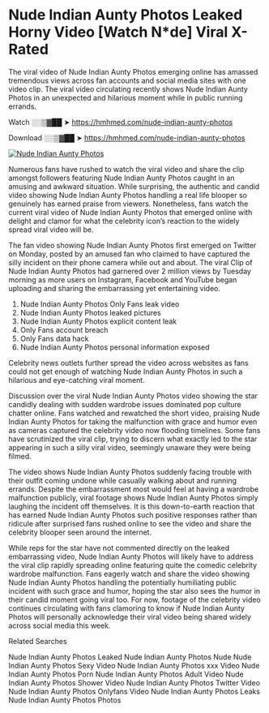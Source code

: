 ﻿# Nude Indian Aunty Photos Leaked Horny Video [Watch N*de] Viral X-Rated

The viral video of ﻿Nude Indian Aunty Photos emerging online has amassed tremendous views across fan accounts and social media sites with one video clip. The viral video circulating recently shows ﻿Nude Indian Aunty Photos in an unexpected and hilarious moment while in public running errands. 

Watch ░░▒▓██ ➤ https://hmhmed.com/nude-indian-aunty-photos

Download ░░▒▓██ ➤ https://hmhmed.com/nude-indian-aunty-photos

[![Nude Indian Aunty Photos](https://i.imgur.com/dJHk4Zq.gif)](https://hmhmed.com/nude-indian-aunty-photos)

Numerous fans have rushed to watch the viral video and share the clip amongst followers featuring ﻿Nude Indian Aunty Photos caught in an amusing and awkward situation. While surprising, the authentic and candid video showing ﻿Nude Indian Aunty Photos handling a real life blooper so genuinely has earned praise from viewers. Nonetheless, fans watch the current viral video of ﻿Nude Indian Aunty Photos that emerged online with delight and clamor for what the celebrity icon’s reaction to the widely spread viral video will be.

The fan video showing ﻿Nude Indian Aunty Photos first emerged on Twitter on Monday, posted by an amused fan who claimed to have captured the silly incident on their phone camera while out and about. The viral Clip of ﻿Nude Indian Aunty Photos had garnered over 2 million views by Tuesday morning as more users on Instagram, Facebook and YouTube began uploading and sharing the embarrassing yet entertaining video. 

1. ﻿Nude Indian Aunty Photos Only Fans leak video
2. ﻿Nude Indian Aunty Photos leaked pictures
3. ﻿Nude Indian Aunty Photos explicit content leak
4. Only Fans account breach
5. Only Fans data hack
6. ﻿Nude Indian Aunty Photos personal information exposed

Celebrity news outlets further spread the video across websites as fans could not get enough of watching ﻿Nude Indian Aunty Photos in such a hilarious and eye-catching viral moment. 

Discussion over the viral ﻿Nude Indian Aunty Photos video showing the star candidly dealing with sudden wardrobe issues dominated pop culture chatter online. Fans watched and rewatched the short video, praising ﻿Nude Indian Aunty Photos for taking the malfunction with grace and humor even as cameras captured the celebrity video now flooding timelines. Some fans have scrutinized the viral clip, trying to discern what exactly led to the star appearing in such a silly viral video, seemingly unaware they were being filmed.

The video shows ﻿Nude Indian Aunty Photos suddenly facing trouble with their outfit coming undone while casually walking about and running errands. Despite the embarrassment most would feel at having a wardrobe malfunction publicly, viral footage shows ﻿Nude Indian Aunty Photos simply laughing the incident off themselves. It is this down-to-earth reaction that has earned ﻿Nude Indian Aunty Photos such positive responses rather than ridicule after surprised fans rushed online to see the video and share the celebrity blooper seen around the internet.  

While reps for the star have not commented directly on the leaked embarrassing video, ﻿Nude Indian Aunty Photos will likely have to address the viral clip rapidly spreading online featuring quite the comedic celebrity wardrobe malfunction. Fans eagerly watch and share the video showing ﻿Nude Indian Aunty Photos handling the potentially humiliating public incident with such grace and humor, hoping the star also sees the humor in their candid moment going viral too. For now, footage of the celebrity video continues circulating with fans clamoring to know if ﻿Nude Indian Aunty Photos will personally acknowledge their viral video being shared widely across social media this week.

Related Searches

﻿Nude Indian Aunty Photos Leaked
﻿Nude Indian Aunty Photos Nude
﻿Nude Indian Aunty Photos Sexy Video
﻿Nude Indian Aunty Photos xxx Video
﻿Nude Indian Aunty Photos Porn
﻿Nude Indian Aunty Photos Adult Video
﻿Nude Indian Aunty Photos Shower Video
﻿Nude Indian Aunty Photos Twitter Video
﻿Nude Indian Aunty Photos Onlyfans Video
﻿Nude Indian Aunty Photos Leaks
﻿Nude Indian Aunty Photos Photos